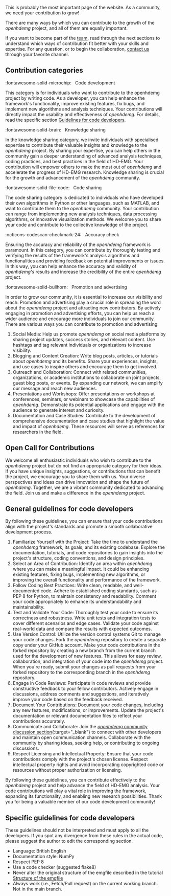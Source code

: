 This is probably the most important page of the website. As a community, we need your contribution to grow!

There are many ways by which you can contribute to the growth of the *openhdemg* project, and all of them are equally important.

If you want to become part of the [team](about-us.md#meet-the-developers), read through the next sections to understand which ways of contribution fit better with your skills and expertise. For any question, or to begin the collaboration, [contact us](contacts.md) through your favorite channel.

## Contribution categories

:fontawesome-solid-microchip: &nbsp; Code development

This category is for individuals who want to contribute to the openhdemg project by writing code. As a developer, you can help enhance the framework's functionality, improve existing features, fix bugs, and implement new algorithms and analysis techniques. Your contributions will directly impact the usability and effectiveness of *openhdemg*. For details, read the specific section [Guidelines for code developers](#general-guidelines-for-code-developers).


:fontawesome-solid-brain: &nbsp; Knowledge sharing

In the knowledge sharing category, we invite individuals with specialised expertise to contribute their valuable insights and knowledge to the *openhdemg* project. By sharing your expertise, you can help others in the community gain a deeper understanding of advanced analysis techniques, coding practices, and best practices in the field of HD-EMG. Your contribution will empower others to make the most out of *openhdemg* and accelerate the progress of HD-EMG research. Knowledge sharing is crucial for the growth and advancement of the *openhdemg* community.

:fontawesome-solid-file-code: &nbsp; Code sharing

The code sharing category is dedicated to individuals who have developed their own algorithms in Python or other languages, such as MATLAB, and want to contribute them to the *openhdemg* community. Your contribution can range from implementing new analysis techniques, data processing algorithms, or innovative visualization methods. We welcome you to share your code and contribute to the collective knowledge of the project.

:octicons-codescan-checkmark-24: &nbsp; Accuracy check

Ensuring the accuracy and reliability of the *openhdemg* framework is paramount. In this category, you can contribute by thoroughly testing and verifying the results of the framework's analysis algorithms and functionalities and providing feedback on potential improvements or issues. In this way, you can help enhance the accuracy and validity of *openhdemg's* results and increase the credibility of the entire *openhdemg* project.

:fontawesome-solid-bullhorn: &nbsp; Promotion and advertising

In order to grow our community, it is essential to increase our visibility and reach. Promotion and advertising play a crucial role in spreading the word about the *openhdemg* project and attracting new contributors. By actively engaging in promotion and advertising efforts, you can help us reach a wider audience and encourage more individuals to join our community. There are various ways you can contribute to promotion and advertising:

1. Social Media: Help us promote *openhdemg* on social media platforms by sharing project updates, success stories, and relevant content. Use hashtags and tag relevant individuals or organizations to increase visibility.
2. Blogging and Content Creation: Write blog posts, articles, or tutorials about *openhdemg* and its benefits. Share your experiences, insights, and use cases to inspire others and encourage them to get involved.
3. Outreach and Collaboration: Connect with related communities, organizations, or academic institutions to collaborate on joint projects, guest blog posts, or events. By expanding our network, we can amplify our message and reach new audiences.
4. Presentations and Workshops: Offer presentations or workshops at conferences, seminars, or webinars to showcase the capabilities of *openhdemg*. Demonstrate its potential applications and engage with the audience to generate interest and curiosity.
5. Documentation and Case Studies: Contribute to the development of comprehensive documentation and case studies that highlight the value and impact of *openhdemg*. These resources will serve as references for researchers in the field.

## Open Call for Contributions

We welcome all enthusiastic individuals who wish to contribute to the *openhdemg* project but do not find an appropriate category for their ideas. If you have unique insights, suggestions, or contributions that can benefit the project, we encourage you to share them with us. Your diverse perspectives and ideas can drive innovation and shape the future of *openhdemg*. Together, we are a vibrant community dedicated to advancing the field. Join us and make a difference in the *openhdemg* project.

## General guidelines for code developers

By following these guidelines, you can ensure that your code contributions align with the project's standards and promote a smooth collaborative development process.

1. Familiarize Yourself with the Project: Take the time to understand the *openhdemg* framework, its goals, and its existing codebase. Explore the documentation, tutorials, and code repositories to gain insights into the project's structure, coding conventions, and design principles.
2. Select an Area of Contribution: Identify an area within *openhdemg* where you can make a meaningful impact. It could be enhancing existing features, fixing bugs, implementing new algorithms, or improving the overall functionality and performance of the framework.
3. Follow Coding Best Practices: Write clean, readable, and well-documented code. Adhere to established coding standards, such as PEP 8 for Python, to maintain consistency and readability. Comment your code appropriately to enhance its understandability and maintainability.
4. Test and Validate Your Code: Thoroughly test your code to ensure its correctness and robustness. Write unit tests and integration tests to cover different scenarios and edge cases. Validate your code against real-world data and compare the results with expected outcomes.
5. Use Version Control: Utilize the version control systems Git to manage your code changes. Fork the *openhdemg* repository to create a separate copy under your GitHub account. Make your code contributions in the forked repository by creating a new branch from the current branch used for the development of new features. This allows for easy review, collaboration, and integration of your code into the *openhdemg* project. When you're ready, submit your changes as pull requests from your forked repository to the corresponding branch in the *openhdemg* repository.
6. Engage in Code Reviews: Participate in code reviews and provide constructive feedback to your fellow contributors. Actively engage in discussions, address comments and suggestions, and iteratively improve your code based on the feedback received.
7. Document Your Contributions: Document your code changes, including any new features, modifications, or improvements. Update the project's documentation or relevant documentation files to reflect your contributions accurately.
8. Communicate and Collaborate: Join the [*openhdemg* community discussion section](https://github.com/GiacomoValliPhD/openhdemg/discussions){:target="_blank"} to connect with other developers and maintain open communication channels. Collaborate with the community by sharing ideas, seeking help, or contributing to ongoing discussions.
9. Respect Licensing and Intellectual Property: Ensure that your code contributions comply with the project's chosen license. Respect intellectual property rights and avoid incorporating copyrighted code or resources without proper authorization or licensing.

By following these guidelines, you can contribute effectively to the *openhdemg* project and help advance the field of HD-EMG analysis. Your code contributions will play a vital role in improving the framework, expanding its functionality, and enabling new research possibilities. Thank you for being a valuable member of our code development community!

## Specific guidelines for code developers

These guidelines should not be interpreted and must apply to all the developers. If you spot any divergence from these rules in the actual code, please suggest the author to edit the corresponding section.

- Language: British English
- Documentation style: NumPy
- Respect PEP 8
- Use a code checker (suggested flake8)
- Never alter the original structure of the emgfile described in the tutorial [Structure of the emgfile](/tutorials/emgfile_structure)
- Always work (i.e., Fetch/Pull request) on the current working branch. Not in the main branch.
